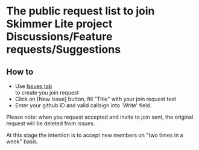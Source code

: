 # The public request list to join Skimmer Lite project Discussions/Feature requests/Suggestions

## How to
- Use <a href=https://github.com/SkimmerDev/AddMe/issues>Issues tab</a><br> to create you join request  
- Click on [New Issue] button, fill "Title" with your join request text
- Enter your github ID and valid callsign into 'Write' field.


Please note: when you request accepted and invite to join sent, the original request will be deleted from Issues.

At this stage the intention is to accept new members on "two times in a week" basis.
